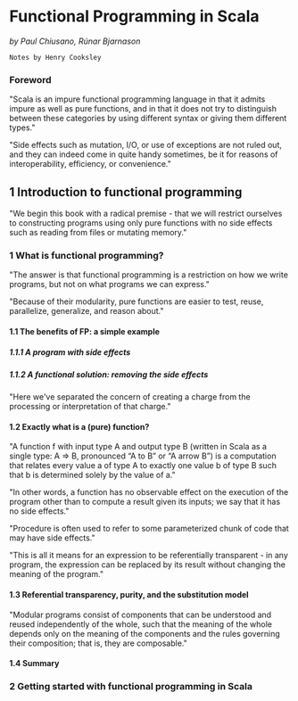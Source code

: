 # Functional Programming in Scala

*by Paul Chiusano, Rúnar Bjarnason*

`Notes by Henry Cooksley`

### Foreword

"Scala is an impure functional programming language in that it admits impure as well as pure functions, and in that it does not try to distinguish between these categories by using different syntax or giving them different types."

"Side effects such as mutation, I/O, or use of exceptions are not ruled out, and they can indeed come in quite handy sometimes, be it for reasons of interoperability, efficiency, or convenience."

## 1 Introduction to functional programming

"We begin this book with a radical premise - that we will restrict ourselves to constructing programs using only pure functions with no side effects such as reading from files or mutating memory."

### 1 What is functional programming?

"The answer is that functional programming is a restriction on how we write programs, but not on what programs we can express."

"Because of their modularity, pure functions are easier to test, reuse, parallelize, generalize, and reason about."

#### 1.1 The benefits of FP: a simple example

##### 1.1.1 A program with side effects

##### 1.1.2 A functional solution: removing the side effects

"Here we've separated the concern of creating a charge from the processing or interpretation of that charge."

#### 1.2 Exactly what is a (pure) function?

"A function f with input type A and output type B (written in Scala as a single type: A => B, pronounced “A to B” or “A arrow B”) is a computation that relates every value a of type A to exactly one value b of type B such that b is determined solely by the value of a."

"In other words, a function has no observable effect on the execution of the program other than to compute a result given its inputs; we say that it has no side effects."

"Procedure is often used to refer to some parameterized chunk of code that may have side effects."

"This is all it means for an expression to be referentially transparent - in any program, the expression can be replaced by its result without changing the meaning of the program."

#### 1.3 Referential transparency, purity, and the substitution model

"Modular programs consist of components that can be understood and reused independently of the whole, such that the meaning of the whole depends only on the meaning of the components and the rules governing their composition; that is, they are composable."

#### 1.4 Summary

### 2 Getting started with functional programming in Scala